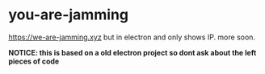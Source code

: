 # you-are-jamming
https://we-are-jamming.xyz but in electron and only shows IP. more soon.


**NOTICE: this is based on a old electron project so dont ask about the left pieces of code**
